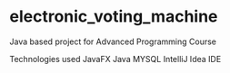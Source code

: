# electronic_voting_machine
Java based project for Advanced Programming Course

Technologies used
JavaFX
Java
MYSQL
IntelliJ Idea IDE

